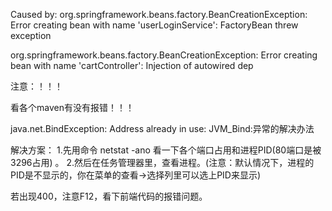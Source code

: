 Caused by: org.springframework.beans.factory.BeanCreationException: Error creating bean with name 'userLoginService': FactoryBean threw exception 

org.springframework.beans.factory.BeanCreationException: Error creating bean with name 'cartController': Injection of autowired dep

注意：！！！

看各个maven有没有报错！！！





java.net.BindException: Address already in use: JVM_Bind:异常的解决办法

解决方案： 
1.先用命令 netstat -ano 看一下各个端口占用和进程PID(80端口是被3296占用) 。 
2.然后在任务管理器里，查看进程。(注意：默认情况下，进程的PID是不显示的，你在菜单的查看->选择列里可以选上PID来显示) 



若出现400，注意F12，看下前端代码的报错问题。

